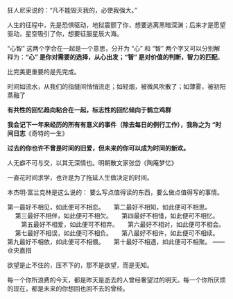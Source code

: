 狂人尼采说的：“凡不能毁灭我的，必使我强大。”

人生的征程中，先是恐惧驱动，地狱震颤了你，想要逃离黑暗深渊；后来才是愿望驱动，星空吸引了你，想要征服星辰大海。

“心智” 这两个字合在一起是一个意思，分开为 “心” 和 “智” 两个字又可以分别解释为：**“心” 是你对需要的选择，从心出发；“智” 是对价值的判断，智力的匹配**。

比完美更重要的是先完成。

时间如流水，从我们的指缝间悄悄流走；如轻烟，被微风吹散了；如薄雾，被初阳蒸融了

**有共性的回忆趋向粘合在一起，标志性的回忆倾向于鹤立鸡群**

**我会记下一年来经历的所有有意义的事件（除去每日的例行工作），我称之为 “时间日志**《奇特的一生》

 **过去的你也许不曾是时间的旧爱，但未来的你可以成为时间的新欢。**

人无癖不可与交，以其无深情也。明朝散文家张岱《陶庵梦忆》

一直花时间求学，也许是为了拖延人生做决定的时间。

本杰明·富兰克林是这么说的： 要么写点值得读的东西，要么做点值得写的事情。

第一最好不相见，如此便可不相恋。 　
第二最好不相知，如此便可不相思。 　
第三最好不相伴，如此便可不相欠。 　
第四最好不相惜，如此便可不相忆。 　　
第五最好不相爱，如此便可不相弃。 　
第六最好不相对，如此便可不相会。 　
第七最好不相误，如此便可不相负。 　
第八最好不相许，如此便可不相续。 
第九最好不相依，如此便可不相偎。 　
第十最好不相遇，如此便可不相聚。	——仓央嘉措

欲望是止不住的，压不下的，那不是欲望，而是无知。

每一个你所浪费的今天，都是昨天是逝去的人曾经奢望过的明天。每一个你所厌烦的现在，都是未来的你想回也回不去的曾经。